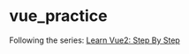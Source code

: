 # vue_practice
Following the series: [Learn Vue2: Step By Step](https://laracasts.com/series/learn-vue-2-step-by-step)
